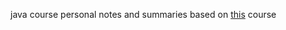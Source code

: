 java course personal notes and summaries
based on [this](https://www.udemy.com/course/java-the-complete-java-developer-course/) course
